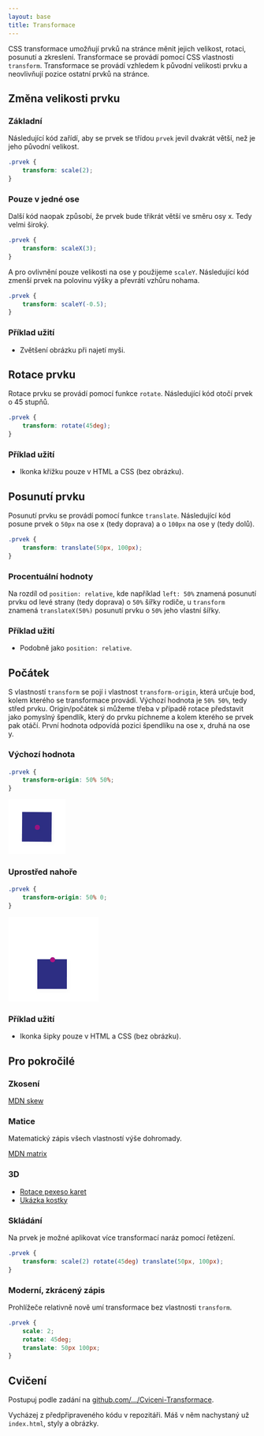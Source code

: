```yaml
---
layout: base
title: Transformace
---
```


CSS transformace umožňují prvků na stránce měnit jejich velikost, rotaci, posunutí a zkreslení. Transformace se provádí pomocí CSS vlastnosti `transform`. Transformace se provádí vzhledem k původní velikosti prvku a neovlivňují pozice ostatní prvků na stránce.

## Změna velikosti prvku

### Základní

Následující kód zařídí, aby se prvek se třídou `prvek` jevil dvakrát větší, než je jeho původní velikost.

```css
.prvek {
	transform: scale(2);
}
```

### Pouze v jedné ose

Další kód naopak způsobí, že prvek bude třikrát větší ve směru osy x. Tedy velmi široký.

```css
.prvek {
	transform: scaleX(3);
}
```

A pro ovlivnění pouze velikosti na ose y použijeme `scaleY`. Následující kód zmenší prvek na polovinu výšky a převrátí vzhůru nohama.

```css
.prvek {
	transform: scaleY(-0.5);
}
```

### Příklad užití

- Zvětšení obrázku při najetí myši.

## Rotace prvku

Rotace prvku se provádí pomocí funkce `rotate`. Následující kód otočí prvek o 45 stupňů.

```css
.prvek {
	transform: rotate(45deg);
}
```

### Příklad užití

- Ikonka křížku pouze v HTML a CSS (bez obrázku).

## Posunutí prvku

Posunutí prvku se provádí pomocí funkce `translate`. Následující kód posune prvek o `50px` na ose x (tedy doprava) a o `100px` na ose y (tedy dolů).

```css
.prvek {
	transform: translate(50px, 100px);
}
```

### Procentuální hodnoty

Na rozdíl od `position: relative`, kde například `left: 50%` znamená posunutí prvku od levé strany (tedy doprava) o `50%` šířky rodiče, u `transform` znamená `translateX(50%)` posunutí prvku o `50%` jeho vlastní šířky.

### Příklad užití

- Podobně jako `position: relative`.

## Počátek

S vlastností `transform` se pojí i vlastnost `transform-origin`, která určuje bod, kolem kterého se transformace provádí. Výchozí hodnota je `50% 50%`, tedy střed prvku. Origin/počátek si můžeme třeba v případě rotace představit jako pomyslný špendlík, který do prvku píchneme a kolem kterého se prvek pak otáčí. První hodnota odpovídá pozici špendlíku na ose x, druhá na ose y.

### Výchozí hodnota

```css
.prvek {
	transform-origin: 50% 50%;
}
```

![transform-origin: 50% 50%](static/screenshots/transform-origin-center.gif)

### Uprostřed nahoře

```css
.prvek {
	transform-origin: 50% 0;
}
```

![transform-origin: 50% 0](static/screenshots/transform-origin-top.gif)

### Příklad užití

- Ikonka šipky pouze v HTML a CSS (bez obrázku).

## Pro pokročilé

### Zkosení

[MDN skew](https://developer.mozilla.org/en-US/docs/Web/CSS/transform-function/skew)

### Matice

Matematický zápis všech vlastností výše dohromady.

[MDN matrix](https://developer.mozilla.org/en-US/docs/Web/CSS/transform-function/matrix)

### 3D

- [Rotace pexeso karet](https://czechitas-podklady.cz/cviceni-pexeso/)
- [Ukázka kostky](https://codepen.io/alvaromontoro/pen/dyzggdp)

### Skládání

Na prvek je možné aplikovat více transformací naráz pomocí řetězení.

```css
.prvek {
	transform: scale(2) rotate(45deg) translate(50px, 100px);
}
```

### Moderní, zkrácený zápis

Prohlížeče relativně nově umí transformace bez vlastnosti `transform`.

```css
.prvek {
	scale: 2;
	rotate: 45deg;
	translate: 50px 100px;
}
```

## Cvičení

Postupuj podle zadání na [github.com/…/Cviceni-Transformace](https://github.com/Czechitas-podklady-WEB/Cviceni-Transformace).

Vycházej z předpřipraveného kódu v repozitáři. Máš v něm nachystaný už `index.html`, styly a obrázky.

